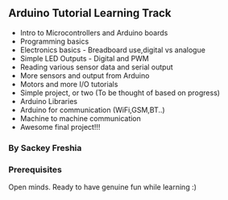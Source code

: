 ## Arduino Tutorial Learning Track


* Intro to Microcontrollers and Arduino boards
* Programming basics
* Electronics basics - Breadboard use,digital vs analogue
* Simple LED Outputs - Digital and PWM
* Reading various sensor data and serial output
* More sensors and output from Arduino
* Motors and more I/O tutorials
* Simple project, or two (To be thought of based on progress)
* Arduino Libraries
* Arduino for communication (WiFi,GSM,BT..)
* Machine to machine communication
* Awesome final project!!!


### By Sackey Freshia


### Prerequisites
Open minds. Ready to have genuine fun while learning :)